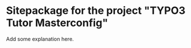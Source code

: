 Sitepackage for the project "TYPO3 Tutor Masterconfig"
==============================================================

Add some explanation here.
